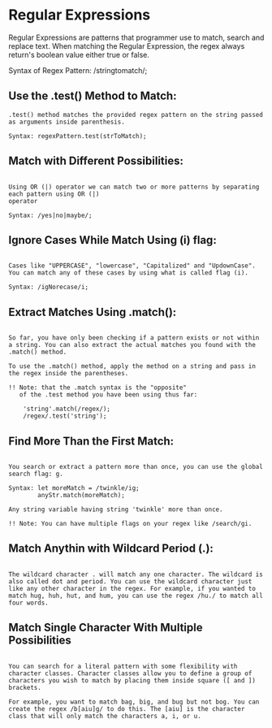# Regular Expressions

Regular Expressions are patterns that programmer use to match, search and replace text. When matching the Regular Expression, the regex always
return's boolean value either true or false.

Syntax of Regex Pattern: /stringtomatch/;


## Use the .test() Method to Match:
``````
.test() method matches the provided regex pattern on the string passed as arguments inside parenthesis.

Syntax: regexPattern.test(strToMatch);

``````

## Match with Different Possibilities:
``````

Using OR (|) operator we can match two or more patterns by separating each pattern using OR (|)
operator

Syntax: /yes|no|maybe/;

``````

## Ignore Cases While Match Using (i) flag:
``````

Cases like "UPPERCASE", "lowercase", "Capitalized" and "UpdownCase". You can match any of these cases by using what is called flag (i).

Syntax: /igNorecase/i;

``````

## Extract Matches Using .match():
``````

So far, you have only been checking if a pattern exists or not within a string. You can also extract the actual matches you found with the .match() method.

To use the .match() method, apply the method on a string and pass in the regex inside the parentheses.

!! Note: that the .match syntax is the "opposite" 
   of the .test method you have been using thus far:

    'string'.match(/regex/);
    /regex/.test('string');

``````

## Find More Than the First Match:
``````

You search or extract a pattern more than once, you can use the global search flag: g.

Syntax: let moreMatch = /twinkle/ig;
        anyStr.match(moreMatch);

Any string variable having string 'twinkle' more than once.

!! Note: You can have multiple flags on your regex like /search/gi.

``````

##  Match Anythin with Wildcard Period (.):
``````

The wildcard character . will match any one character. The wildcard is also called dot and period. You can use the wildcard character just like any other character in the regex. For example, if you wanted to match hug, huh, hut, and hum, you can use the regex /hu./ to match all four words.

``````

## Match Single Character With Multiple Possibilities
``````

You can search for a literal pattern with some flexibility with character classes. Character classes allow you to define a group of characters you wish to match by placing them inside square ([ and ]) brackets.

For example, you want to match bag, big, and bug but not bog. You can create the regex /b[aiu]g/ to do this. The [aiu] is the character class that will only match the characters a, i, or u.

``````